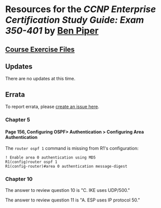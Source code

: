 <script type="text/javascript">
    window.heap=window.heap||[],heap.load=function(e,t){window.heap.appid=e,window.heap.config=t=t||{};var r=t.forceSSL||"https:"===document.location.protocol,a=document.createElement("script");a.type="text/javascript",a.async=!0,a.src=(r?"https:":"http:")+"//cdn.heapanalytics.com/js/heap-"+e+".js";var n=document.getElementsByTagName("script")[0];n.parentNode.insertBefore(a,n);for(var o=function(e){return function(){heap.push([e].concat(Array.prototype.slice.call(arguments,0)))}},p=["addEventProperties","addUserProperties","clearEventProperties","identify","resetIdentity","removeEventProperty","setEventProperties","track","unsetEventProperty"],c=0;c<p.length;c++)heap[p[c]]=o(p[c])}; heap.load("4152617445");
</script>
# Resources for the *CCNP Enterprise Certification Study Guide: Exam 350-401* by [Ben Piper](https://benpiper.com)

## [Course Exercise Files](https://github.com/benpiper/ccnp-encor)

## Updates
There are no updates at this time.

## Errata
To report errata, please [create an issue here](https://github.com/benpiper/benpiper.github.io/issues/new?assignees=&labels=&template=errata-template.md&title=%5BErrata%5D).

### Chapter 5
#### Page 156, Configuring OSPF> Authentication > Configuring Area Authentication

The `router ospf 1` command is missing from R1's configuration:

```
! Enable area 0 authentication using MD5
R1(config)router ospf 1
R1(config-router)#area 0 authentication message-digest
```
### Chapter 10

The answer to review question 10 is "C. IKE uses UDP/500."

The answer to review question 11 is "A. ESP uses IP protocol 50."
